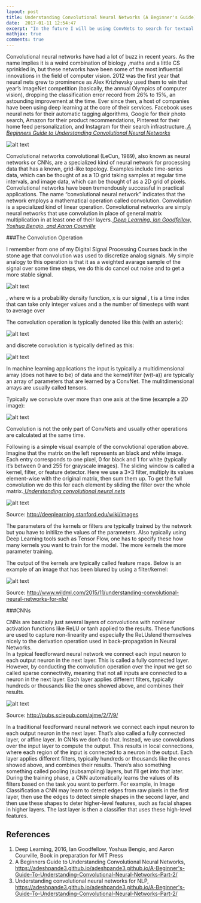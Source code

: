 ```yaml
---
layout: post
title: Understanding Convolutional Neural Networks (A Beginner's Guide)
date:  2017-01-11 12:54:47
excerpt: "In the future I will be using ConvNets to search for textual patterns and before digging into this work I would like to just create a short introduction on the topic"
mathjax: true
comments: true
---
```


Convolutional neural networks have had a lot of buzz in recent years. As the name implies it is a weird combination of biology ,maths and a little CS sprinkled in, but these networks have been some of the most influential innovations in the field of computer vision. 2012 was the first year that neural nets grew to prominence as Alex Krizhevsky used them to win that year’s ImageNet competition (basically, the annual Olympics of computer vision), dropping the classification error record from 26% to 15%, an astounding improvement at the time. Ever since then, a host of companies have been using deep learning at the core of their services. Facebook uses neural nets for their automatic tagging algorithms, Google for their photo search, Amazon for their product recommendations, Pinterest for their home feed personalization, and Instagram for their search infrastructure.<cite>[ A Beginners Guide to Understanding Convolutional Neural Networks][2]</cite>

![alt text](https://adeshpande3.github.io/assets/Cover.png "Illustration of convolutional nets")

Convolutional networks convolutional (LeCun, 1989), also known as neural networks or CNNs, are a specialized kind of neural network for processing data that has a known, grid-like topology. Examples include time-series data, which can be thought of as a 1D grid taking samples at regular time intervals, and image data, which can be thought of as a 2D grid of pixels. Convolutional networks have been tremendously successful in practical applications. The name “convolutional neural
network” indicates that the network employs a mathematical operation called convolution. Convolution is a specialized kind of linear operation. Convolutional networks are simply neural networks that use convolution in place of general matrix multiplication in at least one of their layers.<cite>[ Deep Learning, Ian Goodfellow, Yoshua Bengio, and Aaron Courville][1]</cite>

###The Convolution Operation

I remember from one of my Digital Signal Processing Courses back in the stone age that convolution was used to discretize analog signals. My simple analogy to this operation is that it as a weighted avarage sample of the signal over some time steps, we do this do cancel out noise and to get a more stable signal.

![alt text](http://www.sciweavers.org/download/Tex2Img_1484476324.jpg "Equation convolution")

, where w is a probability density function, x is our signal , t is a time index that can take only integer values and a the number of timesteps with want to average over

The convolution operation is typically denoted like this (with an asterix):

![alt text](http://www.sciweavers.org/download/Tex2Img_1484476520.jpg "Normal notation")

and discrete convolution is typically defined as this: 

![alt text](http://www.sciweavers.org/download/Tex2Img_1484476979.jpg "Discrete notation")

In machine learning applications the input is typically a multidimensional array (does not have to be) of data and the kernel/filter (w(t-a)) are typically an array of parameters that are learned by a ConvNet. The mulitdimensional arrays are usually called tensors.

Typically we convolute over more than one axis at the time (example a 2D image): 

![alt text](http://www.sciweavers.org/download/Tex2Img_1484479920.jpg "Cross correlation")

Convolution is not the only part of ConvNets and usually other operations are calculated at the same time.

Following is a simple visual example of the convolutional operation above. Imagine that the matrix on the left represents an black and white image. Each entry corresponds to one pixel, 0 for black and 1 for white (typically it’s between 0 and 255 for grayscale images). The sliding window is called a kernel, filter, or feature detector. Here we use a 3×3 filter, multiply its values element-wise with the original matrix, then sum them up. To get the full convolution we do this for each element by sliding the filter over the whole matrix.<cite>[ Understanding convolutional neural nets][3]</cite>

![alt text](http://deeplearning.stanford.edu/wiki/images/6/6c/Convolution_schematic.gif "Illustration of convolutional operation")

Source: http://deeplearning.stanford.edu/wiki/images

The parameters of the kernels or filters are typically trained by the network but you have to initilize the values of the parameters. Also typically using Deep Learning tools such as Tensor Flow, one has to specify these how many kernels you want to train for the model. The more kernels the more parameter training. 

The output of the kernels are typically called feature maps. Below is an example of an image that has been blured by using a filter/kernel:

![alt text](http://docs.gimp.org/en/images/filters/examples/generic-taj-convmatrix-blur.jpg "Bluring operation on an image")

Source: http://www.wildml.com/2015/11/understanding-convolutional-neural-networks-for-nlp/

###CNNs

CNNs are basically just several layers of convolutions with nonlinear activation functions like ReLU or tanh applied to the results. These functions are used to capture non-linearity and especially the ReLUslend themselves nicely to the derivation operation used in back-propagation in Neural Networks.  
In a typical feedforward neural network we connect each input neuron to each output neuron in the next layer. This is called a fully connected layer. However, by conducting the convolution operation over the input we get so called sparse connectivity, meaning that not all inputs are connected to a neuron in the next layer. Each layer applies different filters, typically hundreds or thousands like the ones showed above, and combines their results.

![alt text](http://pubs.sciepub.com/ajme/2/7/9/image/fig2.png)

Source:  http://pubs.sciepub.com/ajme/2/7/9/

In a traditional feedforward neural network we connect each input neuron to each output neuron in the next layer. That’s also called a fully connected layer, or affine layer. In CNNs we don’t do that. Instead, we use convolutions over the input layer to compute the output. This results in local connections, where each region of the input is connected to a neuron in the output. Each layer applies different filters, typically hundreds or thousands like the ones showed above, and combines their results. There’s also something something called pooling (subsampling) layers, but I’ll get into that later. During the training phase, a CNN automatically learns the values of its filters based on the task you want to perform. For example, in Image Classification a CNN may learn to detect edges from raw pixels in the first layer, then use the edges to detect simple shapes in the second layer, and then use these shapes to deter higher-level features, such as facial shapes in higher layers. The last layer is then a classifier that uses these high-level features.

[1]:http://www.deeplearningbook.org
[2]:https://adeshpande3.github.io/adeshpande3.github.io/A-Beginner's-Guide-To-Understanding-Convolutional-Neural-Networks-Part-2/
[3]:http://www.wildml.com/2015/11/understanding-convolutional-neural-networks-for-nlp/

## References
1. Deep Learning, 2016, Ian Goodfellow, Yoshua Bengio, and Aaron Courville, Book in preparation for MIT Press
2. A Beginners Guide to Understanding Convolutional Neural Networks, https://adeshpande3.github.io/adeshpande3.github.io/A-Beginner's-Guide-To-Understanding-Convolutional-Neural-Networks-Part-2/
3. Understanding convolutional neural networks for NLP, https://adeshpande3.github.io/adeshpande3.github.io/A-Beginner's-Guide-To-Understanding-Convolutional-Neural-Networks-Part-2/





